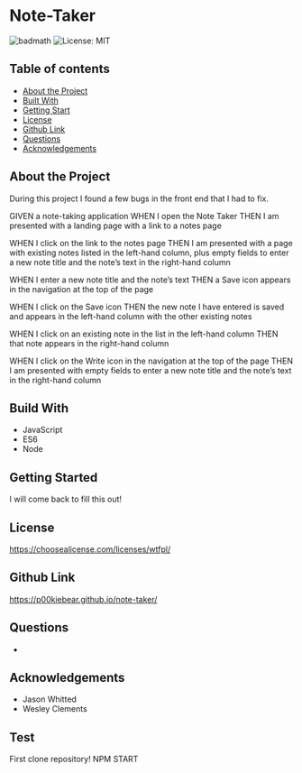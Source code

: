 # Note-Taker

![badmath](https://img.shields.io/github/languages/top/nielsenjared/badmath)
![License: MIT](https://img.shields.io/badge/License-wtfpl-yellow.svg)

## Table of contents

- [About the Project](#about-the-project)
- [Built With](#built-with)
- [Getting Start](#getting-start)
- [License](#license)
- [Github Link](#github-link)
- [Questions](#questions)
- [Acknowledgements](#acknowledgements)

## About the Project

During this project I found a few bugs in the front end that I had to fix.

GIVEN a note-taking application
WHEN I open the Note Taker
THEN I am presented with a landing page with a link to a notes page

WHEN I click on the link to the notes page
THEN I am presented with a page with existing notes listed in the left-hand column, plus empty fields to enter a new note title and the note’s text in the right-hand column

WHEN I enter a new note title and the note’s text
THEN a Save icon appears in the navigation at the top of the page

WHEN I click on the Save icon
THEN the new note I have entered is saved and appears in the left-hand column with the other existing notes

WHEN I click on an existing note in the list in the left-hand column
THEN that note appears in the right-hand column

WHEN I click on the Write icon in the navigation at the top of the page
THEN I am presented with empty fields to enter a new note title and the note’s text in the right-hand column

## Build With

- JavaScript
- ES6
- Node

## Getting Started

I will come back to fill this out!

## License

https://choosealicense.com/licenses/wtfpl/

## Github Link

https://p00kiebear.github.io/note-taker/

## Questions

-

## Acknowledgements

- Jason Whitted
- Wesley Clements

## Test

First clone repository!
NPM START
